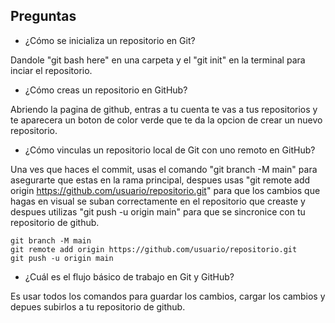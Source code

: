 ## Preguntas

- ¿Cómo se inicializa un repositorio en Git?


Dandole "git bash here" en una carpeta y el "git init" en la terminal para inciar el repositorio.


- ¿Cómo creas un repositorio en GitHub?

Abriendo la pagina de github, entras a tu cuenta te vas a tus repositorios y te aparecera un boton de color verde que te da la opcion de crear un nuevo repositorio.

- ¿Cómo vinculas un repositorio local de Git con uno remoto en GitHub?

Una ves que haces el commit, usas el comando "git branch -M main" para asegurarte que estas en la rama principal, despues usas "git remote add origin https://github.com/usuario/repositorio.git" para que los cambios que hagas en visual se suban correctamente en el repositorio que creaste y despues utilizas "git push -u origin main" para que se sincronice con tu repositorio de github.

```
git branch -M main
git remote add origin https://github.com/usuario/repositorio.git
git push -u origin main
```

- ¿Cuál es el flujo básico de trabajo en Git y GitHub?

Es usar todos los comandos para guardar los cambios, cargar los cambios y depues subirlos a tu repositorio de github.
